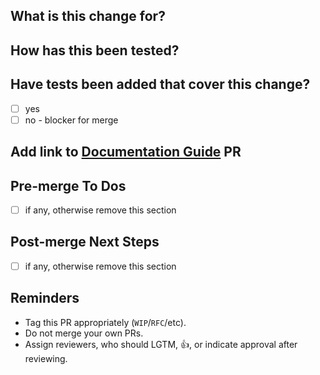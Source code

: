 ## What is this change for?

## How has this been tested?

## Have tests been added that cover this change?

- [ ] yes
- [ ] no - blocker for merge

## Add link to [Documentation Guide](https://github.com/nytm/dv-fastly-guide) PR

## Pre-merge To Dos

- [ ] if any, otherwise remove this section

## Post-merge Next Steps

- [ ] if any, otherwise remove this section

## Reminders

- Tag this PR appropriately (`WIP`/`RFC`/etc).
- Do not merge your own PRs.
- Assign reviewers, who should LGTM, 👍, or indicate approval after reviewing.
